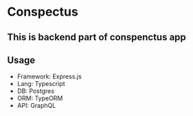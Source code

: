 # Conspectus

## This is backend part of conspenctus app

## Usage

* Framework: Express.js
* Lang: Typescript
* DB: Postgres
* ORM: TypeORM
* API: GraphQL
